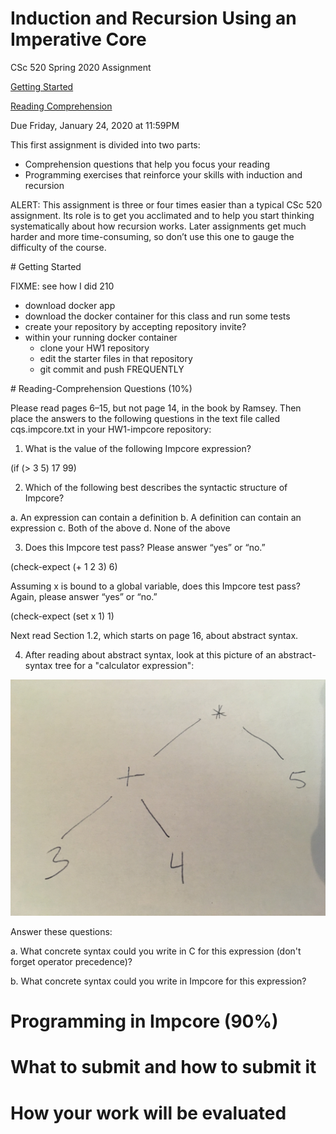 # Induction and Recursion Using an Imperative Core

CSc 520 Spring 2020 Assignment

[Getting Started](#start)

[Reading Comprehension](#read)

Due Friday, January 24, 2020 at 11:59PM

This first assignment is divided into two parts:
 * Comprehension questions that help you focus your reading
 * Programming exercises that reinforce your skills with induction and recursion

ALERT: This assignment is three or four times easier than a typical CSc 520 assignment. Its role is to get you acclimated and to help you start thinking systematically about how recursion works. Later assignments get much harder and more time-consuming, so don’t use this one to gauge the difficulty of the course.

<a name="start"/>
# Getting Started

FIXME: see how I did 210

* download docker app
* download the docker container for this class and run some tests
* create your repository by accepting repository invite?
* within your running docker container
    * clone your HW1 repository
    * edit the starter files in that repository
    * git commit and push FREQUENTLY

<a name="read"/>
# Reading-Comprehension Questions (10%)

Please read pages 6–15, but not page 14, in the book by Ramsey. Then place the answers to the following questions in the text file called cqs.impcore.txt in your HW1-impcore repository:

1. What is the value of the following Impcore expression?

  (if (> 3 5) 17 99)


2. Which of the following best describes the syntactic structure of Impcore?

  a. An expression can contain a definition
  b. A definition can contain an expression
  c. Both of the above
  d. None of the above


3. Does this Impcore test pass? Please answer “yes” or “no.”

  (check-expect (+ 1 2 3) 6)

Assuming x is bound to a global variable, does this Impcore test pass? Again, please answer “yes” or “no.”

  (check-expect (set x 1) 1)


Next read Section 1.2, which starts on page 16, about abstract syntax.

4. After reading about abstract syntax, look at this picture of an abstract-syntax tree for a "calculator expression":

  ![Picture of an abstract-syntax tree](hw1-ast.JPG)


Answer these questions:

a. What concrete syntax could you write in C for this expression (don't forget operator precedence)?

b. What concrete syntax could you write in Impcore for this expression?




# Programming in Impcore (90%)
# What to submit and how to submit it
# How your work will be evaluated
